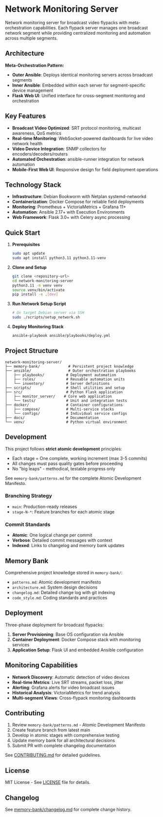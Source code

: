 # Network Monitoring Server

Network monitoring server for broadcast video flypacks with meta-orchestration capabilities. Each flypack server manages one broadcast network segment while providing centralized monitoring and automation across multiple segments.

## Architecture

**Meta-Orchestration Pattern:**
- **Outer Ansible**: Deploys identical monitoring servers across broadcast segments
- **Inner Ansible**: Embedded within each server for segment-specific device management
- **Flask Web UI**: Unified interface for cross-segment monitoring and orchestration

## Key Features

- **Broadcast Video Optimized**: SRT protocol monitoring, multicast awareness, QoS metrics
- **Real-time Monitoring**: WebSocket-powered dashboards for live video network health
- **Video Device Integration**: SNMP collectors for encoders/decoders/routers
- **Automated Orchestration**: ansible-runner integration for network automation
- **Mobile-First Web UI**: Responsive design for field deployment operations

## Technology Stack

- **Infrastructure**: Debian Bookworm with Netplan systemd-networkd
- **Containerization**: Docker Compose for reliable field deployments
- **Monitoring**: Prometheus + VictoriaMetrics + Grafana 11+
- **Automation**: Ansible 2.17+ with Execution Environments
- **Web Framework**: Flask 3.0+ with Celery async processing

## Quick Start

1. **Prerequisites**
   ```bash
   sudo apt update
   sudo apt install python3.11 python3.11-venv
   ```

2. **Clone and Setup**
   ```bash
   git clone <repository-url>
   cd network-monitoring-server
   python3.11 -m venv venv
   source venv/bin/activate
   pip install -e .[dev]
   ```

3. **Run Network Setup Script**
   ```bash
   # On target Debian server via SSH
   sudo ./scripts/setup_network.sh
   ```

4. **Deploy Monitoring Stack**
   ```bash
   ansible-playbook ansible/playbooks/deploy.yml
   ```

## Project Structure

```
network-monitoring-server/
├── memory-bank/             # Persistent project knowledge
├── ansible/                 # Outer orchestration playbooks
│   ├── playbooks/          # Deployment automation
│   ├── roles/              # Reusable automation units
│   └── inventory/          # Server definitions
├── scripts/                # Shell utilities and setup
├── src/                    # Python Flask application
│   ├── monitor_server/    # Core web application
│   └── tests/              # Unit and integration tests
├── docker/                 # Container configurations
│   ├── compose/            # Multi-service stacks
│   └── configs/            # Individual service configs
├── docs/                   # Documentation
└── venv/                   # Python virtual environment
```

## Development

This project follows **strict atomic development** principles:

- Each stage = One complete, working increment (max 3-5 commits)
- All changes must pass quality gates before proceeding
- No "big leaps" - methodical, testable progress only

See `memory-bank/patterns.md` for the complete Atomic Development Manifesto.

### Branching Strategy

- `main`: Production-ready releases
- `stage-N-*`: Feature branches for each atomic stage

### Commit Standards

- **Atomic**: One logical change per commit
- **Verbose**: Detailed commit messages with context
- **Indexed**: Links to changelog and memory bank updates

## Memory Bank

Comprehensive project knowledge stored in `memory-bank/`:
- `patterns.md`: Atomic development manifesto
- `architecture.md`: System design decisions
- `changelog.md`: Detailed change log with git indexing
- `code_style.md`: Coding standards and practices

## Deployment

Three-phase deployment for broadcast flypacks:

1. **Server Provisioning**: Base OS configuration via Ansible
2. **Container Deployment**: Docker Compose stack with monitoring services
3. **Application Setup**: Flask UI and embedded Ansible configuration

## Monitoring Capabilities

- **Network Discovery**: Automatic detection of video devices
- **Real-time Metrics**: Live SRT streams, packet loss, jitter
- **Alerting**: Grafana alerts for video broadcast issues
- **Historical Analysis**: VictoriaMetrics for trend analysis
- **Multi-segment Views**: Cross-flypack monitoring dashboards

## Contributing

1. Review `memory-bank/patterns.md` - Atomic Development Manifesto
2. Create feature branch from latest main
3. Develop in atomic stages with comprehensive testing
4. Update memory bank for all architectural decisions
5. Submit PR with complete changelog documentation

See [CONTRIBUTING.md](CONTRIBUTING.md) for detailed guidelines.

## License

MIT License - See [LICENSE](LICENSE) file for details.

## Changelog

See [memory-bank/changelog.md](memory-bank/changelog.md) for complete change history.
